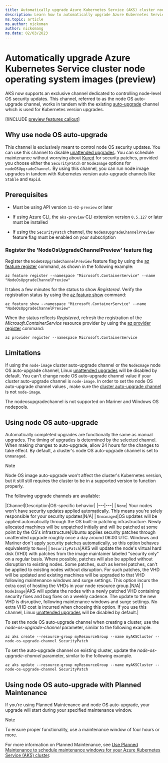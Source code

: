 ```yaml
---
title: Automatically upgrade Azure Kubernetes Service (AKS) cluster node operating system images
description: Learn how to automatically upgrade Azure Kubernetes Service (AKS) cluster node operating system images.
ms.topic: article
ms.author: nickoman
author: nickomang
ms.date: 02/03/2023
---
```


# Automatically upgrade Azure Kubernetes Service cluster node operating system images (preview)

AKS now supports an exclusive channel dedicated to controlling node-level OS security updates. This channel, referred to as the node OS auto-upgrade channel, works in tandem with the existing [auto-upgrade][Autoupgrade] channel which is used for Kubernetes version upgrades. 

[!INCLUDE [preview features callout](./includes/preview/preview-callout.md)]

## Why use node OS auto-upgrade

This channel is exclusively meant to control node OS security updates. You can use this channel to disable [unattended upgrades][unattended-upgrades]. You can schedule maintenance without worrying about [Kured][kured] for security patches, provided you choose either the `SecurityPatch` or `NodeImage` options for `nodeOSUpgradeChannel`. By using this channel, you can run node image upgrades in tandem with Kubernetes version auto-upgrade channels like `Stable` and `Rapid`.

## Prerequisites

- Must be using API version `11-02-preview` or later

- If using Azure CLI, the `aks-preview` CLI extension version `0.5.127` or later must be installed

- If using the `SecurityPatch` channel, the `NodeOsUpgradeChannelPreview` feature flag must be enabled on your subscription

### Register the 'NodeOsUpgradeChannelPreview' feature flag

Register the `NodeOsUpgradeChannelPreview` feature flag by using the [az feature register][az-feature-register] command, as shown in the following example:

```azurecli-interactive
az feature register --namespace "Microsoft.ContainerService" --name "NodeOsUpgradeChannelPreview"
```

It takes a few minutes for the status to show *Registered*. Verify the registration status by using the [az feature show][az-feature-show] command:

```azurecli-interactive
az feature show --namespace "Microsoft.ContainerService" --name "NodeOsUpgradeChannelPreview"
```

When the status reflects *Registered*, refresh the registration of the *Microsoft.ContainerService* resource provider by using the [az provider register][az-provider-register] command:

```azurecli-interactive
az provider register --namespace Microsoft.ContainerService
```

## Limitations

If using the `node-image` cluster auto-upgrade channel or the `NodeImage` node OS auto-upgrade channel, Linux [unattended upgrades][unattended-upgrades] will be disabled by default. You can't change node OS auto-upgrade channel value if your cluster auto-upgrade channel is `node-image`. In order to set the node OS auto-upgrade channel values , make sure the [cluster auto-upgrade channel][Autoupgrade] is not `node-image`. 

The nodeosupgradechannel is not supported on Mariner and Windows OS nodepools. 

## Using node OS auto-upgrade

Automatically completed upgrades are functionally the same as manual upgrades. The timing of upgrades is determined by the selected channel. When making changes to auto-upgrade, allow 24 hours for the changes to take effect. By default, a cluster's node OS auto-upgrade channel is set to `Unmanaged`.

> [!NOTE]
> Node OS image auto-upgrade won't affect the cluster's Kubernetes version, but it still still requires the cluster to be in a supported version to function properly.

The following upgrade channels are available:

|Channel|Description|OS-specific behavior|
|---|---|
| `None`| Your nodes won't have security updates applied automatically. This means you're solely responsible for your security updates|N/A|
| `Unmanaged`|OS updates will be applied automatically through the OS built-in patching infrastructure. Newly allocated machines will be unpatched initially and will be patched at some point by the OS's infrastructure|Ubuntu applies security patches through unattended upgrade roughly once a day around 06:00 UTC. Windows and Mariner don't apply security patches automatically, so this option behaves equivalently to `None`|
| `SecurityPatch`|AKS will update the node's virtual hard disk (VHD) with patches from the image maintainer labeled "security only" on a regular basis. Where possible, patches will also be applied without disruption to existing nodes. Some patches, such as kernel patches, can't be applied to existing nodes without disruption. For such patches, the VHD will be updated and existing machines will be upgraded to that VHD following maintenance windows and surge settings. This option incurs the extra cost of hosting the VHDs in your node resource group.|N/A|
| `NodeImage`|AKS will update the nodes with a newly patched VHD containing security fixes and bug fixes on a weekly cadence. The update to the new VHD is disruptive, following maintenance windows and surge settings. No extra VHD cost is incurred when choosing this option. If you use this channel, Linux [unattended upgrades][unattended-upgrades] will be disabled by default.|

To set the node OS auto-upgrade channel when creating a cluster, use the *node-os-upgrade-channel* parameter, similar to the following example.

```azurecli-interactive
az aks create --resource-group myResourceGroup --name myAKSCluster --node-os-upgrade-channel SecurityPatch
```

To set the auto-upgrade channel on existing cluster, update the *node-os-upgrade-channel* parameter, similar to the following example.

```azurecli-interactive
az aks update --resource-group myResourceGroup --name myAKSCluster --node-os-upgrade-channel SecurityPatch
```

## Using node OS auto-upgrade with Planned Maintenance

If you’re using Planned Maintenance and node OS auto-upgrade, your upgrade will start during your specified maintenance window.

> [!NOTE]
> To ensure proper functionality, use a maintenance window of four hours or more.

For more information on Planned Maintenance, see [Use Planned Maintenance to schedule maintenance windows for your Azure Kubernetes Service (AKS) cluster][planned-maintenance].

<!-- LINKS -->
[planned-maintenance]: planned-maintenance.md
[release-tracker]: release-tracker.md
[az-provider-register]: /cli/azure/provider#az-provider-register
[az-feature-register]: /cli/azure/feature#az-feature-register
[az-feature-show]: /cli/azure/feature#az-feature-show
[upgrade-aks-cluster]: upgrade-cluster.md
[unattended-upgrades]: https://help.ubuntu.com/community/AutomaticSecurityUpdates
[Autoupgrade]: auto-upgrade-cluster.md
[kured]: node-updates-kured.md